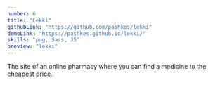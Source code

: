 ```yaml
---
number: 6
title: "Lekki"
githubLink: "https://github.com/pashkes/lekki"
demoLink: "https://pashkes.github.io/lekki/"
skills: "pug, Sass, JS"
preview: "lekki"
---
```

The site of&nbsp;an&nbsp;online pharmacy where you can find a&nbsp;medicine to&nbsp;the cheapest price.
